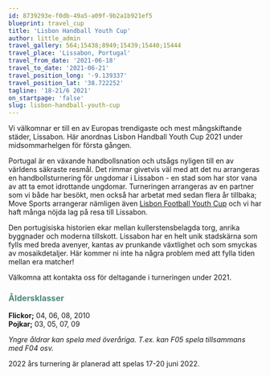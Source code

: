 ```yaml
---
id: 8739293e-f0db-49a5-a09f-9b2a1b921ef5
blueprint: travel_cup
title: 'Lisbon Handball Youth Cup'
author: little_admin
travel_gallery: 564;15438;8949;15439;15440;15444
travel_place: 'Lissabon, Portugal'
travel_from_date: '2021-06-18'
travel_to_date: '2021-06-21'
travel_position_long: '-9.139337'
travel_position_lat: '38.722252'
tagline: '18-21/6 2021'
on_startpage: 'false'
slug: lisbon-handball-youth-cup
---
```

<p>Vi välkomnar er till en av Europas trendigaste och mest mångskiftande städer, Lissabon. Här anordnas Lisbon Handball Youth Cup 2021 under midsommarhelgen för första gången.</p>
<p>Portugal är en växande handbollsnation och utsågs nyligen till en av världens säkraste resmål. Det rimmar givetvis väl med att det nu arrangeras en handbollsturnering för ungdomar i Lissabon - en stad som har stor vana av att ta emot idrottande ungdomar. Turneringen arrangeras av en partner som vi både har besökt, men också har arbetat med sedan flera år tillbaka; Move Sports arrangerar nämligen även <a href="http://olka.se/cuper/fotboll/portugal/lisbon-football-youth-cup">Lisbon Football Youth Cup</a> och vi har haft många nöjda lag på resa till Lissabon.</p>
<p>Den portugisiska historien ekar mellan kullerstensbelagda torg, anrika byggnader och moderna tillskott. Lissabon har en helt unik stadskärna som fylls med breda avenyer, kantas av prunkande växtlighet och som smyckas av mosaikdetaljer. Här kommer ni inte ha några problem med att fylla tiden mellan era matcher!</p>
<p>Välkomna att kontakta oss för deltagande i turneringen under 2021.</p>
<h3><span style="color: #4a8a7b;">Åldersklasser</span></h3>
<p><strong>Flickor;</strong> 04, 06, 08, 2010<br />
<strong>Pojkar;</strong> 03, 05, 07, 09</p>
<p><em>Yngre åldrar kan spela med överåriga. T.ex. kan F05 spela tillsammans med F04 osv.</em></p>
<p>2022 års turnering är planerad att spelas 17-20 juni 2022.</p>
